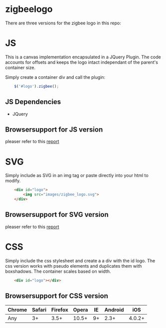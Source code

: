 # zigbeelogo

There are three versions for the zigbee logo in this repo:

# JS

This is a canvas implementation encapsulated in a JQuery Plugin. The code accounts for offsets and keeps the logo intact independant of the parent's container size.

Simply create a container div and call the plugin:

```javascript
	$('#logo').zigbee();
```

## JS Dependencies 

- JQuery 

## Browsersupport for JS version

pleaser refer to this [report](http://caniuse.com/#feat=canvas)

# SVG

Simply include as SVG in an img tag or paste directly into your html to modify.

```html
	<div id="logo">
		<img src="images/zigbee_logo.svg">
	</div>
```

## Browsersupport for SVG version

pleaser refer to this [report](http://caniuse.com/#search=svg)

# CSS

Simply include the css stylesheet and create a a div with the id logo. The css version works with pseudo elements and 
duplicates them with boxshadows. The container scales based on width.

```html
	<div id="logo"></div>
```

## Browsersupport for CSS version

| Chrome  	| Safari  	| Firefox  	| Opera  	| IE  	| Android  	| iOS  	 |
|-----------|-----------|-----------|-----------|-------|-----------|--------|
| Any	    |   3+      |   3.5+    |   10.5+   |  9+   |   2.3+    | 4.0.2+ |

